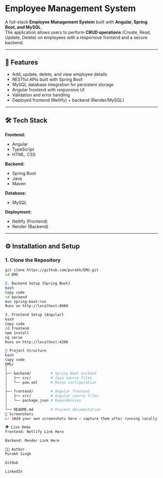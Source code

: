 # Employee Management System

A full-stack **Employee Management System** built with **Angular, Spring Boot, and MySQL**.  
The application allows users to perform **CRUD operations** (Create, Read, Update, Delete) on employees with a responsive frontend and a secure backend.

---

## 🚀 Features
- Add, update, delete, and view employee details
- RESTful APIs built with Spring Boot
- MySQL database integration for persistent storage
- Angular frontend with responsive UI
- Validation and error handling
- Deployed frontend (Netlify) + backend (Render/MySQL)

---

## 🛠️ Tech Stack
**Frontend:**
- Angular  
- TypeScript  
- HTML, CSS  

**Backend:**
- Spring Boot  
- Java  
- Maven  

**Database:**
- MySQL  

**Deployment:**
- Netlify (Frontend)  
- Render (Backend)  

---

## ⚙️ Installation and Setup

### 1. Clone the Repository
```bash
git clone https://github.com/purakh/EMS.git
cd EMS

2. Backend Setup (Spring Boot)
bash
Copy code
cd backend
mvn spring-boot:run
Runs on http://localhost:8080

3. Frontend Setup (Angular)
bash
Copy code
cd frontend
npm install
ng serve
Runs on http://localhost:4200

📂 Project Structure
bash
Copy code
EMS/
│
├── backend/         # Spring Boot backend
│   ├── src/         # Java source files
│   └── pom.xml      # Maven configuration
│
├── frontend/        # Angular frontend
│   ├── src/         # Angular source files
│   └── package.json # Dependencies
│
└── README.md        # Project documentation
📸 Screenshots
👉 (Add your own screenshots here — capture them after running locally)

🌍 Live Demo
Frontend: Netlify Link Here

Backend: Render Link Here

👨‍💻 Author
Purakh Singh

GitHub

LinkedIn
